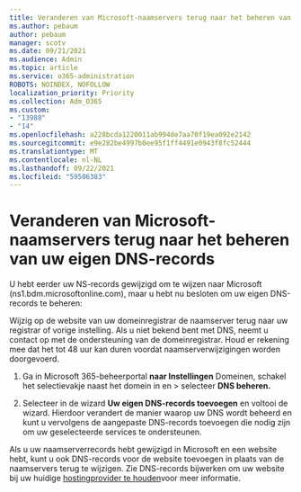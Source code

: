 ```yaml
---
title: Veranderen van Microsoft-naamservers terug naar het beheren van uw eigen DNS-records
ms.author: pebaum
author: pebaum
manager: scotv
ms.date: 09/21/2021
ms.audience: Admin
ms.topic: article
ms.service: o365-administration
ROBOTS: NOINDEX, NOFOLLOW
localization_priority: Priority
ms.collection: Adm_O365
ms.custom:
- "13988"
- "14"
ms.openlocfilehash: a228bcda1220011ab994de7aa70f19ea092e2142
ms.sourcegitcommit: e9e282be4997b0ee95f1ff4491e0943f8fc52444
ms.translationtype: MT
ms.contentlocale: nl-NL
ms.lasthandoff: 09/22/2021
ms.locfileid: "59506383"
---
```

# <a name="changing-from-microsoft-nameservers-back-to-managing-your-own-dns-records"></a>Veranderen van Microsoft-naamservers terug naar het beheren van uw eigen DNS-records

U hebt eerder uw NS-records gewijzigd om te wijzen naar Microsoft (ns1.bdm.microsoftonline.com), maar u hebt nu besloten om uw eigen DNS-records te beheren:

Wijzig op de website van uw domeinregistrar de naamserver terug naar uw registrar of vorige instelling. Als u niet bekend bent met DNS, neemt u contact op met de ondersteuning van de domeinregistrar. Houd er rekening mee dat het tot 48 uur kan duren voordat naamserverwijzigingen worden doorgevoerd. 

1. Ga in Microsoft 365-beheerportal **naar Instellingen** Domeinen, schakel het selectievakje naast het domein in en  >  [](https://admin.microsoft.com/Adminportal/Home#/Domains)selecteer **DNS beheren.** 

2. Selecteer in de wizard **Uw eigen DNS-records toevoegen** en voltooi de wizard. Hierdoor verandert de manier waarop uw DNS wordt beheerd en kunt u vervolgens de aangepaste DNS-records toevoegen die nodig zijn om uw geselecteerde services te ondersteunen.

Als u uw naamserverrecords hebt gewijzigd in Microsoft en een website hebt, kunt u ook DNS-records voor de website toevoegen in plaats van de naamservers terug te wijzigen. Zie DNS-records bijwerken om uw website bij uw huidige [hostingprovider te houden](https://docs.microsoft.com/microsoft-365/admin/dns/update-dns-records-to-retain-current-hosting-provider)voor meer informatie.


